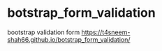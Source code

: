 # botstrap_form_validation
bootstrap validation form
https://t4sneem-shah66.github.io/botstrap_form_validation/
